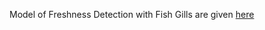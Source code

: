 Model of Freshness Detection with Fish Gills are given [here](https://drive.google.com/file/d/1iSwr8933qZbfUDEbSJfbgzETErVsvjCS/view?usp=sharing)
